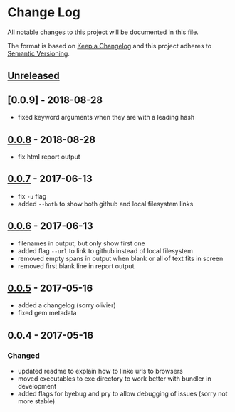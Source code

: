 # Change Log
All notable changes to this project will be documented in this file.

The format is based on [Keep a Changelog](http://keepachangelog.com/)
and this project adheres to [Semantic Versioning](http://semver.org/).

## [Unreleased]

## [0.0.9] - 2018-08-28
- fixed keyword arguments when they are with a leading hash

## [0.0.8] - 2018-08-28
- fix html report output

## [0.0.7] - 2017-06-13
- fix `-u` flag
- added `--both` to show both github and local filesystem links

## [0.0.6] - 2017-06-13
- filenames in output, but only show first one
- added flag `--url` to link to github instead of local filesystem
- removed empty spans in output when blank or all of text fits in screen
- removed first blank line in report output

## [0.0.5] - 2017-05-16
- added a changelog (sorry olivier)
- fixed gem metadata

## 0.0.4 - 2017-05-16
### Changed
- updated readme to explain how to linke urls to browsers
- moved executables to exe directory to work better with bundler in development
- added flags for byebug and pry to allow debugging of issues (sorry not more stable)


[Unreleased]: https://github.com/kbrock/code_web/compare/v0.0.8...HEAD
[0.0.8]: https://github.com/kbrock/code_web/compare/v0.0.7...v0.0.8
[0.0.7]: https://github.com/kbrock/code_web/compare/v0.0.6...v0.0.7
[0.0.6]: https://github.com/kbrock/code_web/compare/v0.0.5...v0.0.6
[0.0.5]: https://github.com/kbrock/code_web/compare/v0.0.4...v0.0.5
